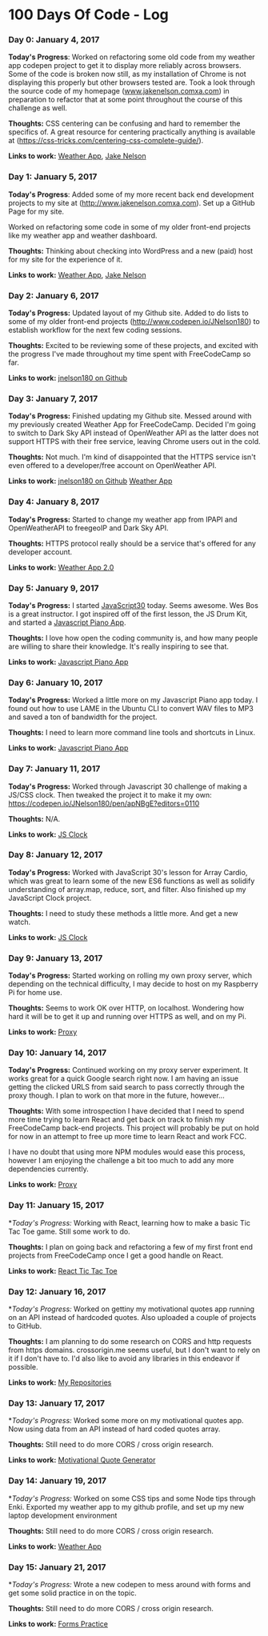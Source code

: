 # 100 Days Of Code - Log

### Day 0: January 4, 2017

**Today's Progress**: Worked on refactoring some old code from my weather app codepen project to get it to display more reliably across browsers. Some of the code is broken now still, as my installation of Chrome is not displaying this properly but other browsers tested are. Took a look through the source code of my homepage (www.jakenelson.comxa.com) in preparation to refactor that at some point throughout the course of this challenge as well.

**Thoughts:** CSS centering can be confusing and hard to remember the specifics of. A great resource for centering practically anything is available at (https://css-tricks.com/centering-css-complete-guide/).

**Links to work:** [Weather App](http://codepen.io/JNelson180/pen/vGbvjp),
[Jake Nelson](http://www.jakenelson.comxa.com)


### Day 1: January 5, 2017

**Today's Progress**: Added some of my more recent back end development projects to my site at (http://www.jakenelson.comxa.com). Set up a GitHub Page for my site.

Worked on refactoring some code in some of my older front-end projects like my weather app and weather dashboard.

**Thoughts:** Thinking about checking into WordPress and a new (paid) host for my site for the experience of it.

**Links to work:** [Weather App](http://codepen.io/JNelson180/pen/vGbvjp),
[Jake Nelson](http://www.jakenelson.comxa.com)


### Day 2: January 6, 2017

**Today's Progress:** Updated layout of my Github site. Added to do lists to some of my older front-end projects (http://www.codepen.io/JNelson180) to establish workflow for the next few coding sessions.

**Thoughts:** Excited to be reviewing some of these projects, and excited with the progress I've made throughout my time spent with FreeCodeCamp so far.

**Links to work:** [jnelson180 on Github](http://jnelson180.github.io)


### Day 3: January 7, 2017

**Today's Progress:** Finished updating my Github site. Messed around with my previously created Weather App for FreeCodeCamp. Decided I'm going to switch to Dark Sky API instead of OpenWeather API as the latter does not support HTTPS with their free service, leaving Chrome users out in the cold.

**Thoughts:** Not much. I'm kind of disappointed that the HTTPS service isn't even offered to a developer/free account on OpenWeather API.

**Links to work:** [jnelson180 on Github](http://jnelson180.github.io) [Weather App](https://codepen.io/JNelson180/pen/vGbvjp?editors=0010)


### Day 4: January 8, 2017

**Today's Progress:** Started to change my weather app from IPAPI and OpenWeatherAPI to freegeoIP and Dark Sky API.

**Thoughts:** HTTPS protocol really should be a service that's offered for any developer account.

**Links to work:** [Weather App 2.0](https://codepen.io/JNelson180/pen/ggaOgL?editors=0010)


### Day 5: January 9, 2017

**Today's Progress:** I started [JavaScript30](www.javascript30.com) today. Seems awesome. Wes Bos is a great instructor. I got inspired off of the first lesson, the JS Drum Kit, and started a [Javascript Piano App](http://codepen.io/JNelson180/pen/BpobRp?editors=1100).

**Thoughts:** I love how open the coding community is, and how many people are willing to share their knowledge. It's really inspiring to see that.

**Links to work:** [Javascript Piano App](http://codepen.io/JNelson180/pen/BpobRp?editors=1100)


### Day 6: January 10, 2017

**Today's Progress:** Worked a little more on my Javascript Piano app today. I found out how to use LAME in the Ubuntu CLI to convert WAV files to MP3 and saved a ton of bandwidth for the project.

**Thoughts:** I need to learn more command line tools and shortcuts in Linux.

**Links to work:** [Javascript Piano App](http://codepen.io/JNelson180/pen/BpobRp?editors=1100)


### Day 7: January 11, 2017

**Today's Progress:** Worked through Javascript 30 challenge of making a JS/CSS clock. Then tweaked the project it to make it my own: https://codepen.io/JNelson180/pen/apNBgE?editors=0110

**Thoughts:** N/A.

**Links to work:** [JS Clock](https://codepen.io/JNelson180/pen/apNBgE?editors=0110)


### Day 8: January 12, 2017

**Today's Progress:** Worked with JavaScript 30's lesson for Array Cardio, which was great to learn some of the new ES6 functions as well as solidify understanding of array.map, reduce, sort, and filter. Also finished up my JavaScript Clock project.

**Thoughts:** I need to study these methods a little more. And get a new watch.

**Links to work:** [JS Clock](https://codepen.io/JNelson180/pen/apNBgE?editors=0110)


### Day 9: January 13, 2017

**Today's Progress:** Started working on rolling my own proxy server, which depending on the technical difficulty, I may decide to host on my Raspberry Pi for home use.

**Thoughts:** Seems to work OK over HTTP, on localhost. Wondering how hard it will be to get it up and running over HTTPS as well, and on my Pi.

**Links to work:** [Proxy](https://github.com/jnelson180/proxy)


### Day 10: January 14, 2017

**Today's Progress:** Continued working on my proxy server experiment. It works great for a quick Google search right now. I am having an issue getting the clicked URLS from said search to pass correctly through the proxy though. I plan to work on that more in the future, however...

**Thoughts:** With some introspection I have decided that I need to spend more time trying to learn React and get back on track to finish my FreeCodeCamp back-end projects. This project will probably be put on hold for now in an attempt to free up more time to learn React and work FCC.

I have no doubt that using more NPM modules would ease this process, however I am enjoying the challenge a bit too much to add any more dependencies currently.

**Links to work:** [Proxy](https://github.com/jnelson180/proxy)


### Day 11: January 15, 2017

**Today's Progress:* Working with React, learning how to make a basic Tic Tac Toe game. Still some work to do.

**Thoughts:** I plan on going back and refactoring a few of my first front end projects from FreeCodeCamp once I get a good handle on React.

**Links to work:** [React Tic Tac Toe](https://codepen.io/JNelson180/pen/MJjwQN?editors=0011)


### Day 12: January 16, 2017

**Today's Progress:* Worked on gettiny my motivational quotes app running on an API instead of hardcoded quotes. Also uploaded a couple of projects to GitHub.

**Thoughts:** I am planning to do some research on CORS and http requests from https domains. crossorigin.me seems useful, but I don't want to rely on it if I don't have to. I'd also like to avoid any libraries in this endeavor if possible.

**Links to work:** [My Repositories](https://github.com/jnelson180?tab=repositories)


### Day 13: January 17, 2017

**Today's Progress:* Worked some more on my motivational quotes app. Now using data from an API instead of hard coded quotes array.

**Thoughts:** Still need to do more CORS / cross origin research.

**Links to work:** [Motivational Quote Generator](http://codepen.io/JNelson180/pen/yOZJxQ)


### Day 14: January 19, 2017

**Today's Progress:* Worked on some CSS tips and some Node tips through Enki. Exported my weather app to my github profile, and set up my new laptop development environment

**Thoughts:** Still need to do more CORS / cross origin research.

**Links to work:** [Weather App](https://github.com/jnelson180/weather-app)


### Day 15: January 21, 2017

**Today's Progress:* Wrote a new codepen to mess around with forms and get some solid practice in on the topic.

**Thoughts:** Still need to do more CORS / cross origin research.

**Links to work:** [Forms Practice](http://codepen.io/JNelson180/pen/QdpVxj?editors=1011)




<!--
https://metafile-js.herokuapp.com/
https://github.com/jnelson180/metafile/

https://imglook.herokuapp.com/api/imagesearch/
https://github.com/jnelson180/imglook

https://smurl-app.herokuapp.com/
https://github.com/jnelson180/smurl-fcc

https://fast-reaches-86182.herokuapp.com/
https://github.com/jnelson180/timestamp-api...

add link to FCC profile to my site
https://www.freecodecamp.com/jnelson180\

4a4a4a

change resume site to github profile
-->
